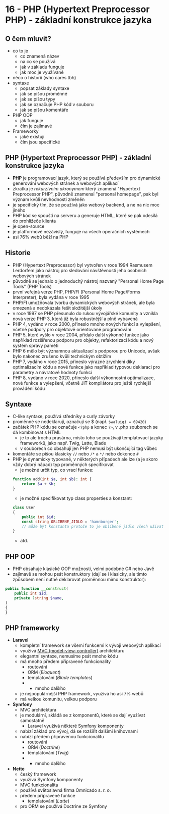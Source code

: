 # 16 - PHP (Hypertext Preprocessor PHP) - základní konstrukce jazyka
## O čem mluvit?
- co to je
  - co znamená název
  - na co se používá
  - jak v základu funguje
  - jak moc je využívané
- něco o historii (who cares tbh)
- syntaxe
  - popsat základy syntaxe
  - jak se píšou proměnné
  - jak se píšou typy
  - jak se označuje PHP kód v souboru
  - jak se píšou komentáře
- PHP OOP
  - jak funguje
  - čím je zajímavé
- Frameworky
  - jaké existují
  - čím jsou specifické
## PHP (Hypertext Preprocessor PHP) - základní konstrukce jazyka
- **PHP** je programovací jazyk, který se používá především pro dynamické generování webových stránek a webových aplikací
- zkratka je *rekurzivním akronymem* který znamená "Hypertext Preprocessor PHP", původně znamenal "personal homepage", pak byl význam kvůli nevhodnosti změněn
- je specifický tím, že se používá jako webový backend, a ne na nic moc jiného 
- PHP kód se spouští na serveru a generuje HTML, které se pak odesílá do prohlížeče klienta
- je open-source
- je platformově nezávislý, funguje na všech operačních systémech
- asi 76% webů běží na PHP
## Historie
- PHP (Hypertext Preprocessor) byl vytvořen v roce 1994 Rasmusem Lerdorfem jako nástroj pro sledování návštěvnosti jeho osobních webových stránek
- původně se jednalo o jednoduchý nástroj nazvaný "Personal Home Page Tools" (PHP Tools)
- první veřejná verze PHP, PHP/FI (Personal Home Page/Forms Interpreter), byla vydána v roce 1995
- PHP/FI umožňovala tvorbu dynamických webových stránek, ale byla omezená a nedokázala řešit složitější úkoly
- v roce 1997 se PHP přesunulo do rukou vývojářské komunity a vznikla nová verze PHP 3, která již byla robustnější a plně vybavená
- PHP 4, vydáno v roce 2000, přineslo mnoho nových funkcí a vylepšení, včetně podpory pro objektově orientované programování
- PHP 5, které vyšlo v roce 2004, přidalo další výkonné funkce jako například rozšířenou podporu pro objekty, refaktorizaci kódu a nový systém správy paměti
- PHP 6 mělo být významnou aktualizací s podporou pro Unicode, avšak bylo nakonec zrušeno kvůli technickým obtížím
- PHP 7, vydáno v roce 2015, přineslo výrazné zrychlení díky optimalizacím kódu a nové funkce jako například typovou deklaraci pro parametry a návratové hodnoty funkcí
- PHP 8, vydáno v roce 2020, přineslo další výkonnostní optimalizace, nové funkce a vylepšení, včetně JIT kompilátoru pro ještě rychlejší provádění kódu
## Syntaxe
- C-like syntaxe, používá středníky a curly závorky
- proměnné se nedeklarují, označují se $ (např. `$waluigi = 69420`)
- začátek PHP kódu se označuje `<?php` a konec `?>`, v .php souborech se dá kombinovat s HTML
	- je to ale trochu prasárna, místo toho se používají templatovací jazyky frameworků, jako např. Twig, Latte, Blade
	- v souborech co obsahují jen PHP nemusí být ukončující tag vůbec
- komentáře se píšou klasicky `//` nebo `/*` a `*/` nebo dokonce `#`
- PHP je dynamicky typované, v některých případech ale lze (a je skoro vždy dobrý nápad) typ proměnných specifikovat
	- je možné určit typ, co vrací funkce:
	```php
	function add(int $a, int $b): int {
	    return $a + $b;
	}
	```
	- je možné specifikovat typ class properties a konstant:
	```php
	class User
	{
	    public int $id;
	    const string OBLIBENE_JIDLO = 'hamnburger';
	    // může být konstanta protože to je oblíbené jídlo všech uživatelů
	}
	```
	- atd.
## PHP OOP
- PHP obsahuje klasické OOP možnosti, velmi podobné C# nebo Javě
- zajímavě se mohou psát konstruktory (dají se i klasicky, ale tímto způsobem není nutné deklarovat proměnnou mimo konstruktor):
```php
public function __construct(
	public int $id,
	private ?string $name,
)
{
}
```
## PHP frameworky
- **Laravel**
	- kompletní framework se všemi funkcemi k vývoji webových aplikací
	- využívá [MVC (model-view-controller)](https://en.wikipedia.org/wiki/Model%E2%80%93view%E2%80%93controller) architekturu
	- elegantní syntaxe, nemusíme psát mnoho kódu
	- má mnoho předem připravené funkcionality
		- routování
		- ORM (*Eloquent*)
		- templatování (*Blade templates*)
		- + mnoho dalšího
	- je nejpopulárnější PHP framework, využívá ho asi 7% webů
	- má velkou komunitu, velkou podporu
- **Symfony**
	- MVC architektura
	- je modulární, skládá se z komponentů, které se dají využívat samostatně
		- Laravel využívá některé Symfony komponenty
	- nabízí základ pro vývoj, dá se rozšířit dalšími knihovnami
	- nabízí předem připravenou funkcionalitu
		- routování
		- ORM (*Doctrine*) 
		- templatování (*Twig*)
		- + mnoho dalšího
- **Nette**
	- český framework
	- využívá Symfony komponenty
	- MVC funkcionalita
	- používá světoslavná firma Omnicado s. r. o.
	- předem připravené funkce
		- templatování (*Latte*)
	- pro ORM se používá Doctrine ze Symfony
